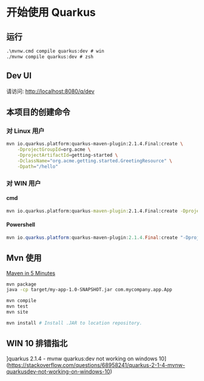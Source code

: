 # 开始使用 Quarkus

## 运行

```cmd
.\mvnw.cmd compile quarkus:dev # win
./mvnw compile quarkus:dev # zsh
```

## Dev UI

请访问: [http://localhost:8080/q/dev](http:://localhost:8080/q/dev)

## 本项目的创建命令

### 对 Linux 用户
```zsh
mvn io.quarkus.platform:quarkus-maven-plugin:2.1.4.Final:create \
    -DprojectGroupId=org.acme \
    -DprojectArtifactId=getting-started \
    -DclassName="org.acme.getting.started.GreetingResource" \
    -Dpath="/hello"
```

### 对 WIN 用户

#### cmd
```cmd
mvn io.quarkus.platform:quarkus-maven-plugin:2.1.4.Final:create -DprojectGroupId=org.acme -DprojectArtifactId=getting-started -DclassName="org.acme.getting.started.GreetingResource" -Dpath="/hello"
```

#### Powershell
```powershell
mvn io.quarkus.platform:quarkus-maven-plugin:2.1.4.Final:create "-DprojectGroupId=org.acme" "-DprojectArtifactId=getting-started" "-DclassName=org.acme.getting.started.GreetingResource" "-Dpath=/hello"
```

## Mvn 使用

[Maven in 5 Minutes](https://maven.apache.org/guides/getting-started/maven-in-five-minutes.html)

```zsh
mvn package
java -cp target/my-app-1.0-SNAPSHOT.jar com.mycompany.app.App

mvn compile
mvn test
mvn site

mvn install # Install .JAR to location repository.
```

## WIN 10 排错指北

]quarkus 2.1.4 - mvnw quarkus:dev not working on windows 10](https://stackoverflow.com/questions/68958241/quarkus-2-1-4-mvnw-quarkusdev-not-working-on-windows-10)
